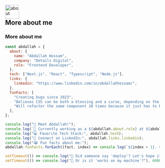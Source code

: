 ## <div style="display: flex; justify-content: center; align-items: center; flex-direction: column;">
  <img width="45" alt="about" src="https://icons-for-free.com/iff/png/512/design+development+facebook+framework+mobile+react+icon-1320165723839064798.png" style="margin-top: 10px;">
  <h2 style="margin: 0;">More about me</h2>
</div>

### More about me
```javascript
const abdallah = {
  about: {
    name: "Abdallah Hossam",
    company: "Details Digital",
    role: "Frontend Developer",
  },
  tech: ["Next.js", "React", "Typescript", "Node.js"],
  links: {
    linkedin: "https://www.linkedin.com/in/abdallahhossam/",
  },
  funFacts: [
    "Creating bugs since 2023",
    "Believes CSS can be both a blessing and a curse, depending on the day.",
    "Will refactor the same component 10 times because it just has to be *perfect*.",
  ],
};

console.log("👋 Meet Abdallah!");
console.log(`🚀 Currently working as a ${abdallah.about.role} at ${abdallah.about.company}`);
console.log("💻 Favorite Tech Stack:", abdallah.tech);
console.log("🔗 Connect on LinkedIn:", abdallah.links.linkedin);
console.log("😂 Fun facts about me:");
abdallah.funFacts.forEach((fact, index) => console.log(`${index + 1}. ${fact}`));

setTimeout(() => console.log("🥳 Did someone say 'deploy'? Let's hope it works on the first try!"), 3000);
setTimeout(() => console.log("🤔 Or is it 'works on my machine'?"), 6000);
